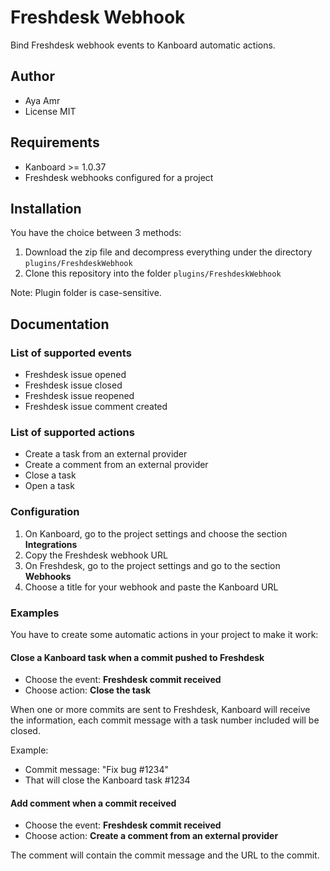 Freshdesk Webhook
=================

Bind Freshdesk webhook events to Kanboard automatic actions.

Author
------

- Aya Amr
- License MIT

Requirements
------------

- Kanboard >= 1.0.37
- Freshdesk webhooks configured for a project

Installation
------------

You have the choice between 3 methods:

1. Download the zip file and decompress everything under the directory `plugins/FreshdeskWebhook`
2. Clone this repository into the folder `plugins/FreshdeskWebhook`

Note: Plugin folder is case-sensitive.

Documentation
-------------

### List of supported events

- Freshdesk issue opened
- Freshdesk issue closed
- Freshdesk issue reopened
- Freshdesk issue comment created

### List of supported actions

- Create a task from an external provider
- Create a comment from an external provider
- Close a task
- Open a task

### Configuration

1. On Kanboard, go to the project settings and choose the section **Integrations**
2. Copy the Freshdesk webhook URL
3. On Freshdesk, go to the project settings and go to the section **Webhooks**
4. Choose a title for your webhook and paste the Kanboard URL

### Examples

You have to create some automatic actions in your project to make it work:

#### Close a Kanboard task when a commit pushed to Freshdesk

- Choose the event: **Freshdesk commit received**
- Choose action: **Close the task**

When one or more commits are sent to Freshdesk, Kanboard will receive the information, each commit message with a task number included will be closed.

Example:

- Commit message: "Fix bug #1234"
- That will close the Kanboard task #1234

#### Add comment when a commit received

- Choose the event: **Freshdesk commit received**
- Choose action: **Create a comment from an external provider**

The comment will contain the commit message and the URL to the commit.
